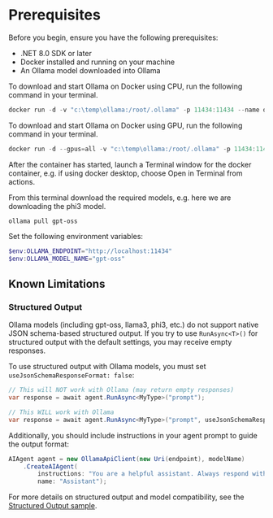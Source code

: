 # Prerequisites

Before you begin, ensure you have the following prerequisites:

- .NET 8.0 SDK or later
- Docker installed and running on your machine
- An Ollama model downloaded into Ollama

To download and start Ollama on Docker using CPU, run the following command in your terminal.

```powershell
docker run -d -v "c:\temp\ollama:/root/.ollama" -p 11434:11434 --name ollama ollama/ollama
```

To download and start Ollama on Docker using GPU, run the following command in your terminal.

```powershell
docker run -d --gpus=all -v "c:\temp\ollama:/root/.ollama" -p 11434:11434 --name ollama ollama/ollama
```

After the container has started, launch a Terminal window for the docker container, e.g. if using docker desktop, choose Open in Terminal from actions.

From this terminal download the required models, e.g. here we are downloading the phi3 model.

```text
ollama pull gpt-oss
```

Set the following environment variables:

```powershell
$env:OLLAMA_ENDPOINT="http://localhost:11434"
$env:OLLAMA_MODEL_NAME="gpt-oss"
```

## Known Limitations

### Structured Output

Ollama models (including gpt-oss, llama3, phi3, etc.) do not support native JSON schema-based structured output. If you try to use `RunAsync<T>()` for structured output with the default settings, you may receive empty responses.

To use structured output with Ollama models, you must set `useJsonSchemaResponseFormat: false`:

```csharp
// This will NOT work with Ollama (may return empty responses)
var response = await agent.RunAsync<MyType>("prompt");

// This WILL work with Ollama
var response = await agent.RunAsync<MyType>("prompt", useJsonSchemaResponseFormat: false);
```

Additionally, you should include instructions in your agent prompt to guide the output format:

```csharp
AIAgent agent = new OllamaApiClient(new Uri(endpoint), modelName)
    .CreateAIAgent(
        instructions: "You are a helpful assistant. Always respond with valid JSON matching the requested format.",
        name: "Assistant");
```

For more details on structured output and model compatibility, see the [Structured Output sample](../../Agents/Agent_Step05_StructuredOutput/README.md).
